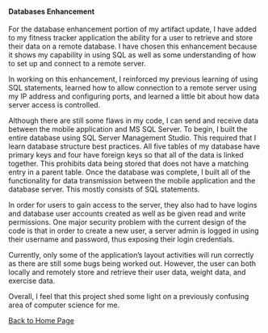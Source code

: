 #### Databases Enhancement

For the database enhancement portion of my artifact update, I have added to my fitness tracker application the ability for a user to retrieve and store their data on a remote database.  I have chosen this enhancement because it shows my capability in using SQL as well as some understanding of how to set up and connect to a remote server.

In working on this enhancement, I reinforced my previous learning of using SQL statements, learned how to allow connection to a remote server using my IP address and configuring ports, and learned a little bit about how data server access is controlled.

Although there are still some flaws in my code, I can send and receive data between the mobile application and MS SQL Server.  To begin, I built the entire database using SQL Server Management Studio.  This required that I learn database structure best practices.  All five tables of my database have primary keys and four have foreign keys so that all of the data is linked together.  This prohibits data being stored that does not have a matching entry in a parent table.  Once the database was complete, I built all of the functionality for data transmission between the mobile application and the database server.  This mostly consists of SQL statements.

In order for users to gain access to the server, they also had to have logins and database user accounts created as well as be given read and write permissions.  One major security problem with the current design of the code is that in order to create a new user, a server admin is logged in using their username and password, thus exposing their login credentials.

Currently, only some of the application’s layout activities will run correctly as there are still some bugs being worked out.  However, the user can both locally and remotely store and retrieve their user data, weight data, and exercise data.

Overall, I feel that this project shed some light on a previously confusing area of computer science for me.  

<script src="https://gist.github.com/PerryWolfe93/514d746535f86572ddf27597635c789d.js"></script>

[Back to Home Page](/)
